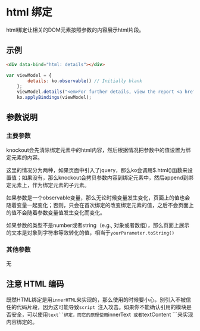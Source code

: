 #  html 绑定

html绑定让相关的DOM元素按照参数的内容展示html片段。

## 示例

```html
<div data-bind="html: details"></div>
```

```javascript
var viewModel = {
        details: ko.observable() // Initially blank
    };
    viewModel.details("<em>For further details, view the report <a href='report.html'>here</a>.</em>"); // HTML content appears
    ko.applyBindings(viewModel);
```

## 参数说明

### 主要参数

knockout会先清除绑定元素中的html内容，然后根据情况把参数中的值设置为绑定元素的内容。

这里的情况分为两种，如果页面中引入了jquery，那么ko会调用$.html()函数来设置值；如果没有，那么knockout会拷贝参数内容到绑定元素中，然后append到绑定元素上，作为绑定元素的子元素。

如果参数是一个observable变量，那么无论时候变量发生变化，页面上的值也会随着变量一起变化；否则，只会在首次绑定的改变绑定元素的值，之后不会页面上的值不会随着参数变量值发生变化而变化。

如果参数的类型不是number或者string（e.g., 对象或者数组），那么页面上展示的文本是对象到字符串等效转化的值，相当于```yourParameter.toString()```

### 其他参数

无

## 注意 HTML 编码

既然HTML绑定是用```innerHTML```来实现的，那么使用的时候要小心，别引入不被信任的代码片段，因为这可能导致```script ```注入攻击。如果你不能确认引用的模块是否安全，可以使用```text``绑定，而它的原理使用```innerText``` 或者```textContent ```来实现内容绑定的。

